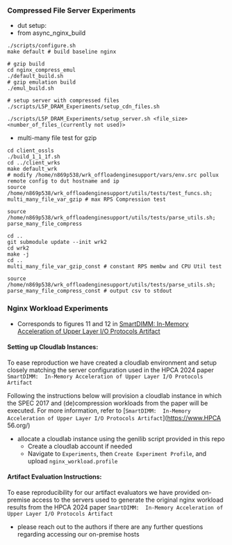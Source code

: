 ### Compressed File Server Experiments
* dut setup:
* from async_nginx_build
```
./scripts/configure.sh
make default # build baseline nginx

# gzip build
cd nginx_compress_emul
./default_build.sh
# gzip emulation build
./emul_build.sh

# setup server with compressed files
./scripts/L5P_DRAM_Experiments/setup_cdn_files.sh

./scripts/L5P_DRAM_Experiments/setup_server.sh <file_size> <number_of_files_(currently not used)>

```

* multi-many file test for gzip
```
cd client_ossls
./build_1_1_1f.sh
cd ../client_wrks
make default_wrk
# modify /home/n869p538/wrk_offloadenginesupport/vars/env.src pollux remote config to dut hostname and ip
source /home/n869p538/wrk_offloadenginesupport/utils/tests/test_funcs.sh;
multi_many_file_var_gzip # max RPS Compression test

source /home/n869p538/wrk_offloadenginesupport/utils/tests/parse_utils.sh;
parse_many_file_compress

cd ..
git submodule update --init wrk2
cd wrk2
make -j
cd ..
multi_many_file_var_gzip_const # constant RPS membw and CPU Util test

source /home/n869p538/wrk_offloadenginesupport/utils/tests/parse_utils.sh;
parse_many_file_compress_const # output csv to stdout

```

### Nginx Workload Experiments
* Corresponds to figures 11 and 12 in [SmartDIMM:  In-Memory Acceleration of Upper Layer I/O Protocols Artifact](https://www.hpca-conf.org/2024)<br>

#### Setting up Cloudlab Instances:
To ease reproduction we have created a cloudlab environment and setup closely matching the server configuration used in the HPCA 2024 paper `SmartDIMM:  In-Memory Acceleration of Upper Layer I/O Protocols Artifact`

Following the instructions below will provision a cloudlab instance in which the SPEC 2017 and (de)compression workloads
from the paper will be executed. For more information, refer to [`SmartDIMM:  In-Memory Acceleration of Upper Layer I/O Protocols Artifact`](https://www.HPCA 56.org/)

* allocate a cloudlab instance using the genilib script provided in this repo
	* Create a cloudlab account if needed
	* Navigate to `Experiments`, then `Create Experiment Profile`, and upload `nginx_workload.profile`

#### Artifact Evaluation Instructions:
To ease reproducibility for our artifact evaluators we have provided on-premise access to the servers used to generate the original nginx workload results from the HPCA 2024 paper `SmartDIMM:  In-Memory Acceleration of Upper Layer I/O Protocols Artifact`
* please reach out to the authors if there are any further questions regarding accessing our on-premise hosts